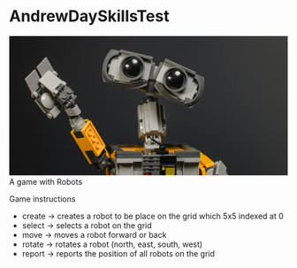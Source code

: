 # AndrewDaySkillsTest
![alt text](preview.jpg)
 A game with Robots
 
 Game instructions
 
 - create -> creates a robot to be place on the grid which 5x5 indexed at 0
 - select -> selects a robot on the grid
 - move -> moves a robot forward or back
 - rotate -> rotates a robot (north, east, south, west)
 - report -> reports the position of all robots on the grid
